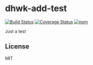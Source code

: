 # dhwk-add-test

[![Build Status](https://travis-ci.org/dhwk/dhwk-add-test.svg?branch=master)](https://travis-ci.org/dhwk/dhwk-add-test)
[![Coverage Status](https://coveralls.io/repos/github/dhwk/dhwk-add-test/badge.svg?branch=master)](https://coveralls.io/github/dhwk/dhwk-add-test?branch=master)
[![npm](https://img.shields.io/npm/v/dhwk-add-test.svg)](http://npm.im/dhwk-add-test)

Just a test

## License

MIT
